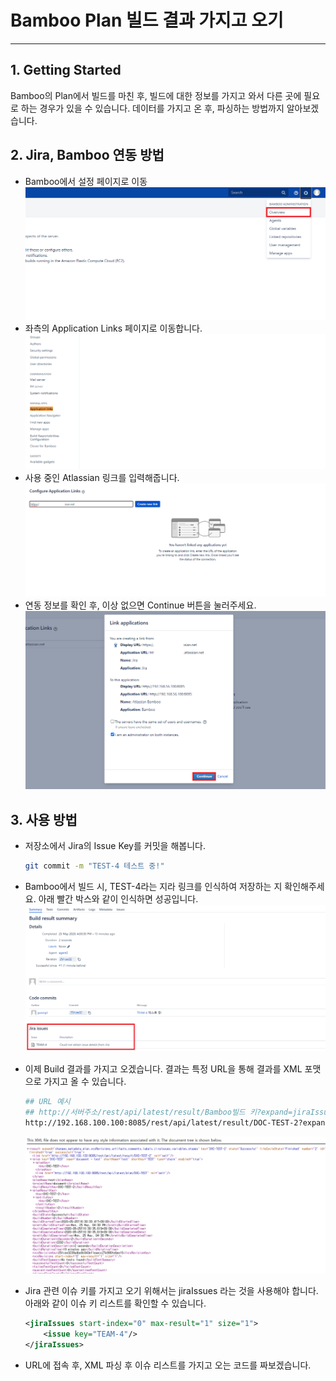 # Bamboo Plan 빌드 결과 가지고 오기
* * *

## **1. Getting Started**
Bamboo의 Plan에서 빌드를 마친 후, 빌드에 대한 정보를 가지고 와서 다른 곳에 필요로 하는 경우가 있을 수 있습니다. 데이터를 가지고 온 후, 파싱하는 방법까지 알아보겠습니다.   

## **2. Jira, Bamboo 연동 방법**
- Bamboo에서 설정 페이지로 이동
![ex_screenshot](./assets//bamboo_configure.png)
- 좌측의 Application Links 페이지로 이동합니다.
![ex_screenshot](./assets//bamboo_configure_2.png)
- 사용 중인 Atlassian 링크를 입력해줍니다.
![ex_screenshot](./assets//bamboo_configure_3.png)
- 연동 정보를 확인 후, 이상 없으면 Continue 버튼을 눌러주세요.
![ex_screenshot](./assets//bamboo_configure_4.png)

## **3. 사용 방법**
- 저장소에서 Jira의 Issue Key를 커밋을 해봅니다.
    ``` bash
    git commit -m "TEST-4 테스트 중!"
    ```
- Bamboo에서 빌드 시, TEST-4라는 지라 링크를 인식하여 저장하는 지 확인해주세요. 아래 빨간 박스와 같이 인식하면 성공입니다.
![ex_screenshot](./assets//bamboo_build_result_1.png)
- 이제 Build 결과를 가지고 오겠습니다. 결과는 특정 URL을 통해 결과를 XML 포맷으로 가지고 올 수 있습니다.
    ``` bash
    ## URL 예시
    ## http://서버주소/rest/api/latest/result/Bamboo빌드 키?expand=jiraIssues
    http://192.168.100.100:8085/rest/api/latest/result/DOC-TEST-2?expand=jiraIssues
    ```
    ![ex_screenshot](./assets//bamboo_build_result_2.png)

- Jira 관련 이슈 키를 가지고 오기 위해서는 jiraIssues 라는 것을 사용해야 합니다. 아래와 같이 이슈 키 리스트를 확인할 수 있습니다.
    ``` xml
    <jiraIssues start-index="0" max-result="1" size="1">
        <issue key="TEAM-4"/>
    </jiraIssues>
    ```

- URL에 접속 후, XML 파싱 후 이슈 리스트를 가지고 오는 코드를 짜보겠습니다.
<script src="https://gist.github.com/gwangildev/b64fd4c80833d477d18590e0cfa73e8c.js"></script>